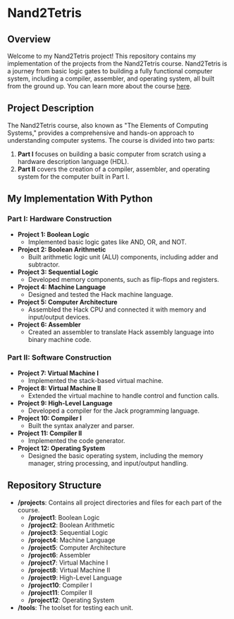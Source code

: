 # Nand2Tetris

## Overview

Welcome to my Nand2Tetris project! This repository contains my implementation of the projects from the Nand2Tetris course. Nand2Tetris is a journey from basic logic gates to building a fully functional computer system, including a compiler, assembler, and operating system, all built from the ground up. You can learn more about the course [here](https://www.nand2tetris.org/course).

## Project Description

The Nand2Tetris course, also known as "The Elements of Computing Systems," provides a comprehensive and hands-on approach to understanding computer systems. The course is divided into two parts:
1. **Part I** focuses on building a basic computer from scratch using a hardware description language (HDL).
2. **Part II** covers the creation of a compiler, assembler, and operating system for the computer built in Part I.

## My Implementation With Python


### Part I: Hardware Construction

- **Project 1: Boolean Logic**
  - Implemented basic logic gates like AND, OR, and NOT.
- **Project 2: Boolean Arithmetic**
  - Built arithmetic logic unit (ALU) components, including adder and subtractor.
- **Project 3: Sequential Logic**
  - Developed memory components, such as flip-flops and registers.
- **Project 4: Machine Language**
  - Designed and tested the Hack machine language.
- **Project 5: Computer Architecture**
  - Assembled the Hack CPU and connected it with memory and input/output devices.
- **Project 6: Assembler**
  - Created an assembler to translate Hack assembly language into binary machine code.

### Part II: Software Construction

- **Project 7: Virtual Machine I**
  - Implemented the stack-based virtual machine.
- **Project 8: Virtual Machine II**
  - Extended the virtual machine to handle control and function calls.
- **Project 9: High-Level Language**
  - Developed a compiler for the Jack programming language.
- **Project 10: Compiler I**
  - Built the syntax analyzer and parser.
- **Project 11: Compiler II**
  - Implemented the code generator.
- **Project 12: Operating System**
  - Designed the basic operating system, including the memory manager, string processing, and input/output handling.

## Repository Structure

- **/projects**: Contains all project directories and files for each part of the course.
  - **/project1**: Boolean Logic
  - **/project2**: Boolean Arithmetic
  - **/project3**: Sequential Logic
  - **/project4**: Machine Language
  - **/project5**: Computer Architecture
  - **/project6**: Assembler
  - **/project7**: Virtual Machine I
  - **/project8**: Virtual Machine II
  - **/project9**: High-Level Language
  - **/project10**: Compiler I
  - **/project11**: Compiler II
  - **/project12**: Operating System
- **/tools**: The toolset for testing each unit.

